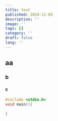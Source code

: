 ```yaml
---
title: test
published: 2024-11-09
description: ''
image: ''
tags: []
category: ''
draft: false 
lang: ''
---
```

## aa
### b
#### c
``` c
#include <stdio.h>
void main(){
    
}
```